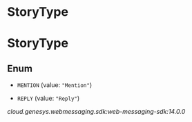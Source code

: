 # StoryType


# StoryType

## Enum


* `MENTION` (value: `"Mention"`)

* `REPLY` (value: `"Reply"`)




_cloud.genesys.webmessaging.sdk:web-messaging-sdk:14.0.0_
